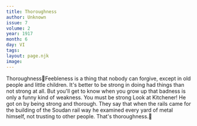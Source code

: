 ```yaml
---
title: Thoroughness
author: Unknown
issue: 7
volume: 2
year: 1917
month: 6
day: VI
tags:
layout: page.njk
image:
---
```

ThoroughnessFeebleness is a thing that nobody can forgive, except in old people and little children. It's better to be strong in doing had things than not strong at all. But you'll get to know when you grow up that badness is only a funny kind of weakness. You must be strong Look at Kitchener! He got on by being strong and thorough. They say that when the rails came for the building of the Soudan rail way he examined every yard of metal himself, not trusting to other people. That's thoroughness.
